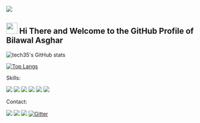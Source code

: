 ![ ](https://komarev.com/ghpvc/?username=tech35&label=Profile+views)

## <img src="https://raw.githubusercontent.com/MartinHeinz/MartinHeinz/master/wave.gif" width="30px"> Hi There and Welcome to the GitHub Profile of Bilawal Asghar  



![tech35's GitHub stats](https://github-readme-stats.vercel.app/api?username=tech35&count_private=true)



[![Top Langs](https://github-readme-stats.vercel.app/api/top-langs/?username=tech35)](https://github.com/anuraghazra/github-readme-stats)

Skills:

<img src="https://img.shields.io/badge/Python-3776AB?style=for-the-badge&logo=python&logoColor=white">  <img src="https://img.shields.io/badge/HTML5-E34F26?style=for-the-badge&logo=html5&logoColor=white">  <img src="https://img.shields.io/badge/Markdown-000000?style=for-the-badge&logo=markdown&logoColor=white">  <img src="https://img.shields.io/badge/Flask-000000?style=for-the-badge&logo=flask&logoColor=white">  <img src="https://img.shields.io/badge/Django-092E20?style=for-the-badge&logo=django&logoColor=white">  <img src="https://img.shields.io/badge/JavaScript-323330?style=for-the-badge&logo=javascript&logoColor=F7DF1E">   



Contact:

<a href = "mailto:asgharbilawal6@gmail.com"><img src="https://img.shields.io/badge/Gmail-D14836?style=for-the-badge&logo=gmail&logoColor=white"></a>  <a href ="mailto:35tech@protonmail.com"><img src ="https://img.shields.io/badge/ProtonMail-8B89CC?style=for-the-badge&logo=protonmail&logoColor=white"></a>  <a href = "https://reddit.com/user/tech35/"><img src="https://img.shields.io/badge/Reddit-FF4500?style=for-the-badge&logo=reddit&logoColor=white"></a>  [![Gitter](https://badges.gitter.im/tech35/community.svg)](https://gitter.im/tech35/community?utm_source=badge&utm_medium=badge&utm_campaign=pr-badge)

